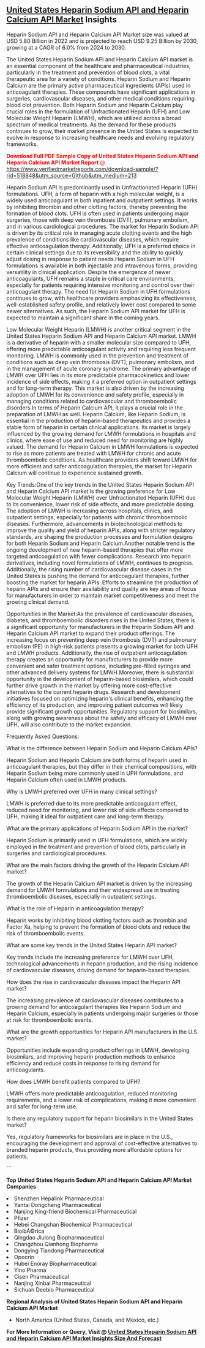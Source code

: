 <h2><a href="https://www.verifiedmarketreports.com/download-sample/?rid=518848&amp;utm_source=Github&amp;utm_medium=213" target="_blank">United States Heparin Sodium API and Heparin Calcium API Market</a> Insights</h2><p>Heparin Sodium API and Heparin Calcium API Market size was valued at USD 5.80 Billion in 2022 and is projected to reach USD 9.25 Billion by 2030, growing at a CAGR of 6.0% from 2024 to 2030.</p><p><p>The United States Heparin Sodium API and Heparin Calcium API market is an essential component of the healthcare and pharmaceutical industries, particularly in the treatment and prevention of blood clots, a vital therapeutic area for a variety of conditions. Heparin Sodium and Heparin Calcium are the primary active pharmaceutical ingredients (APIs) used in anticoagulant therapies. These compounds have significant applications in surgeries, cardiovascular diseases, and other medical conditions requiring blood clot prevention. Both Heparin Sodium and Heparin Calcium play crucial roles in the formulation of Unfractionated Heparin (UFH) and Low Molecular Weight Heparin (LMWH), which are utilized across a broad spectrum of medical treatments. As the demand for these products continues to grow, their market presence in the United States is expected to evolve in response to increasing healthcare needs and evolving regulatory frameworks.<p><span class=""><span style="color: #ff0000;"><strong>Download Full PDF Sample Copy of United States Heparin Sodium API and Heparin Calcium API Market Report</strong> @ </span><a href="https://www.verifiedmarketreports.com/download-sample/?rid=518848&amp;utm_source=Github&amp;utm_medium=213" target="_blank">https://www.verifiedmarketreports.com/download-sample/?rid=518848&amp;utm_source=Github&amp;utm_medium=213</a></span></p></p><p>Heparin Sodium API is predominantly used in Unfractionated Heparin (UFH) formulations. UFH, a form of heparin with a high molecular weight, is a widely used anticoagulant in both inpatient and outpatient settings. It works by inhibiting thrombin and other clotting factors, thereby preventing the formation of blood clots. UFH is often used in patients undergoing major surgeries, those with deep vein thrombosis (DVT), pulmonary embolism, and in various cardiological procedures. The market for Heparin Sodium API is driven by its critical role in managing acute clotting events and the high prevalence of conditions like cardiovascular diseases, which require effective anticoagulation therapy. Additionally, UFH is a preferred choice in certain clinical settings due to its reversibility and the ability to quickly adjust dosing in response to patient needs.Heparin Sodium in UFH formulations is available in both injectable and intravenous forms, providing versatility in clinical application. Despite the emergence of newer anticoagulants, UFH remains a staple in critical care environments, especially for patients requiring intensive monitoring and control over their anticoagulant therapy. The need for Heparin Sodium in UFH formulations continues to grow, with healthcare providers emphasizing its effectiveness, well-established safety profile, and relatively lower cost compared to some newer alternatives. As such, the Heparin Sodium API market for UFH is expected to maintain a significant share in the coming years.</p><p>Low Molecular Weight Heparin (LMWH) is another critical segment in the United States Heparin Sodium API and Heparin Calcium API market. LMWH is a derivative of heparin with a smaller molecular size compared to UFH, offering more predictable anticoagulant activity and requiring less frequent monitoring. LMWH is commonly used in the prevention and treatment of conditions such as deep vein thrombosis (DVT), pulmonary embolism, and in the management of acute coronary syndrome. The primary advantage of LMWH over UFH lies in its more predictable pharmacokinetics and lower incidence of side effects, making it a preferred option in outpatient settings and for long-term therapy. This market is also driven by the increasing adoption of LMWH for its convenience and safety profile, especially in managing conditions related to cardiovascular and thromboembolic disorders.In terms of Heparin Calcium API, it plays a crucial role in the preparation of LMWH as well. Heparin Calcium, like Heparin Sodium, is essential in the production of heparin-based therapeutics and provides a stable form of heparin in certain clinical applications. Its market is largely influenced by the growing demand for LMWH formulations in hospitals and clinics, where ease of use and reduced need for monitoring are highly valued. The demand for Heparin Calcium in LMWH formulations is expected to rise as more patients are treated with LMWH for chronic and acute thromboembolic conditions. As healthcare providers shift toward LMWH for more efficient and safer anticoagulation therapies, the market for Heparin Calcium will continue to experience sustained growth.</p><p>Key Trends:One of the key trends in the United States Heparin Sodium API and Heparin Calcium API market is the growing preference for Low Molecular Weight Heparin (LMWH) over Unfractionated Heparin (UFH) due to its convenience, lower risk of side effects, and more predictable dosing. The adoption of LMWH is increasing across hospitals, clinics, and outpatient settings, especially for patients with chronic thromboembolic diseases. Furthermore, advancements in biotechnological methods to improve the quality and yield of heparin APIs, along with stricter regulatory standards, are shaping the production processes and formulation designs for both Heparin Sodium and Heparin Calcium.Another notable trend is the ongoing development of new heparin-based therapies that offer more targeted anticoagulation with fewer complications. Research into heparin derivatives, including novel formulations of LMWH, continues to progress. Additionally, the rising number of cardiovascular disease cases in the United States is pushing the demand for anticoagulant therapies, further boosting the market for heparin APIs. Efforts to streamline the production of heparin APIs and ensure their availability and quality are key areas of focus for manufacturers in order to maintain market competitiveness and meet the growing clinical demand.</p><p>Opportunities in the Market:As the prevalence of cardiovascular diseases, diabetes, and thromboembolic disorders rises in the United States, there is a significant opportunity for manufacturers in the Heparin Sodium API and Heparin Calcium API market to expand their product offerings. The increasing focus on preventing deep vein thrombosis (DVT) and pulmonary embolism (PE) in high-risk patients presents a growing market for both UFH and LMWH products. Additionally, the rise of outpatient anticoagulation therapy creates an opportunity for manufacturers to provide more convenient and safer treatment options, including pre-filled syringes and other advanced delivery systems for LMWH.Moreover, there is substantial opportunity in the development of heparin-based biosimilars, which could further drive growth in the market by offering more cost-effective alternatives to the current heparin drugs. Research and development initiatives focused on optimizing heparin's clinical benefits, enhancing the efficiency of its production, and improving patient outcomes will likely provide significant growth opportunities. Regulatory support for biosimilars, along with growing awareness about the safety and efficacy of LMWH over UFH, will also contribute to the market expansion.</p><p>Frequently Asked Questions:<p>What is the difference between Heparin Sodium and Heparin Calcium APIs?</p><p>Heparin Sodium and Heparin Calcium are both forms of heparin used in anticoagulant therapies, but they differ in their chemical compositions, with Heparin Sodium being more commonly used in UFH formulations, and Heparin Calcium often used in LMWH products.</p><p>Why is LMWH preferred over UFH in many clinical settings?</p><p>LMWH is preferred due to its more predictable anticoagulant effect, reduced need for monitoring, and lower risk of side effects compared to UFH, making it ideal for outpatient care and long-term therapy.</p><p>What are the primary applications of Heparin Sodium API in the market?</p><p>Heparin Sodium is primarily used in UFH formulations, which are widely employed in the treatment and prevention of blood clots, particularly in surgeries and cardiological procedures.</p><p>What are the main factors driving the growth of the Heparin Calcium API market?</p><p>The growth of the Heparin Calcium API market is driven by the increasing demand for LMWH formulations and their widespread use in treating thromboembolic diseases, especially in outpatient settings.</p><p>What is the role of Heparin in anticoagulation therapy?</p><p>Heparin works by inhibiting blood clotting factors such as thrombin and Factor Xa, helping to prevent the formation of blood clots and reduce the risk of thromboembolic events.</p><p>What are some key trends in the United States Heparin API market?</p><p>Key trends include the increasing preference for LMWH over UFH, technological advancements in heparin production, and the rising incidence of cardiovascular diseases, driving demand for heparin-based therapies.</p><p>How does the rise in cardiovascular diseases impact the Heparin API market?</p><p>The increasing prevalence of cardiovascular diseases contributes to a growing demand for anticoagulant therapies like Heparin Sodium and Heparin Calcium, especially in patients undergoing major surgeries or those at risk for thromboembolic events.</p><p>What are the growth opportunities for Heparin API manufacturers in the U.S. market?</p><p>Opportunities include expanding product offerings in LMWH, developing biosimilars, and improving heparin production methods to enhance efficiency and reduce costs in response to rising demand for anticoagulants.</p><p>How does LMWH benefit patients compared to UFH?</p><p>LMWH offers more predictable anticoagulation, reduced monitoring requirements, and a lower risk of complications, making it more convenient and safer for long-term use.</p><p>Is there any regulatory support for heparin biosimilars in the United States market?</p><p>Yes, regulatory frameworks for biosimilars are in place in the U.S., encouraging the development and approval of cost-effective alternatives to branded heparin products, thus providing more affordable options for patients.</p>```</p><p><strong>Top United States Heparin Sodium API and Heparin Calcium API Market Companies</strong></p><div data-test-id=""><p><li>Shenzhen Hepalink Pharmaceutical</li><li> Yantai Dongcheng Pharmaceutical</li><li> Nanjing King-friend Biochemical Pharmaceutical</li><li> Pfizer</li><li> Hebei Changshan Biochemical Pharmaceutical</li><li> BioibÃ©rica</li><li> Qingdao Jiulong Biopharmaceutical</li><li> Changzhou Qianhong Biopharma</li><li> Dongying Tiandong Pharmaceutical</li><li> Opocrin</li><li> Hubei Enoray Biopharmaceutical</li><li> Yino Pharma</li><li> Cisen Pharmaceutical</li><li> Nanjing Xinbai Pharmaceutical</li><li> Sichuan Deebio Pharmaceutical</li></p><div><strong>Regional Analysis of&nbsp;United States Heparin Sodium API and Heparin Calcium API Market</strong></div><ul><li dir="ltr"><p dir="ltr">North America&nbsp;(United States, Canada, and Mexico, etc.)</p></li></ul><p><strong>For More Information or Query, Visit @&nbsp;</strong><strong><a href="https://www.verifiedmarketreports.com/product/heparin-sodium-api-and-heparin-calcium-api-market/?utm_source=Github&amp;utm_medium=213" target="_blank">United States Heparin Sodium API and Heparin Calcium API Market Insights Size And Forecast</a></strong></p></div>
